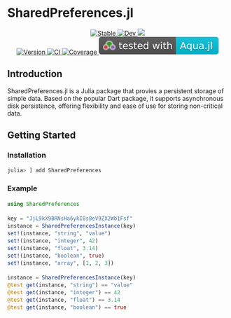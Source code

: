 # SharedPreferences.jl

<div align="center">
    <a href="https://raphasampaio.github.io/SharedPreferences.jl/stable">
        <img src="https://img.shields.io/badge/docs-stable-blue.svg" alt="Stable">
    </a>
    <a href="https://raphasampaio.github.io/SharedPreferences.jl/dev">
        <img src="https://img.shields.io/badge/docs-dev-blue.svg" alt="Dev">
    </a>
    <a href="https://pkgs.genieframework.com?packages=SharedPreferences">
        <img src="https://shields.io/endpoint?url=https://pkgs.genieframework.com/api/v1/badge/SharedPreferences/label:-sep:">
    </a>
    <br>
    <a href="https://juliahub.com/ui/Packages/SharedPreferences/sHGR0">
        <img src="https://juliahub.com/docs/SharedPreferences/version.svg" alt="Version"/>
    </a>
    <a href="https://github.com/raphasampaio/SharedPreferences.jl/actions/workflows/CI.yml">
        <img src="https://github.com/raphasampaio/SharedPreferences.jl/actions/workflows/CI.yml/badge.svg" alt="CI"/>
    </a>
    <a href="https://codecov.io/gh/raphasampaio/SharedPreferences.jl">
        <img src="https://codecov.io/gh/raphasampaio/SharedPreferences.jl/branch/main/graph/badge.svg" alt="Coverage"/>
    </a>
    <a href="https://github.com/JuliaTesting/Aqua.jl">
        <img src="https://raw.githubusercontent.com/JuliaTesting/Aqua.jl/master/badge.svg" alt="Coverage"/>
    </a>
</div>

## Introduction
SharedPreferences.jl is a Julia package that provies a persistent storage of simple data. Based on the popular Dart package, it supports asynchronous disk persistence, offering flexibility and ease of use for storing non-critical data.

## Getting Started

### Installation

```julia
julia> ] add SharedPreferences
```

### Example
```julia
using SharedPreferences

key = "JjL9kX9BRNsHa6ykI8s8eV9ZX2Wb1Fsf"
instance = SharedPreferencesInstance(key)
set!(instance, "string", "value")
set!(instance, "integer", 42)
set!(instance, "float", 3.14)
set!(instance, "boolean", true)
set!(instance, "array", [1, 2, 3])

instance = SharedPreferencesInstance(key)
@test get(instance, "string") == "value"
@test get(instance, "integer") == 42
@test get(instance, "float") == 3.14
@test get(instance, "boolean") == true

```
